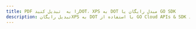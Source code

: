 ---title: PDF را به  تبدیل کنیدDOT، XPS به DOT مبدل رایگان یا GO SDKdescription: تبدیل رایگانXPS به DOT با استفاده از GO Cloud APIs & SDK همچنین اسناد PDF را در Cloud ایجاد، ویرایش و رندر کنید.---